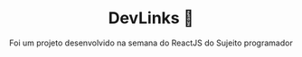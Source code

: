 <h1 align="center">
    DevLinks 🚀
</h1> 
<p align="center">Foi um projeto desenvolvido na semana do ReactJS do Sujeito programador</p>


